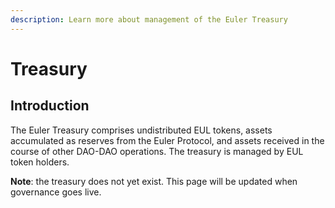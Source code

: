 ```yaml
---
description: Learn more about management of the Euler Treasury
---
```


# Treasury

## Introduction&#x20;

The Euler Treasury comprises undistributed EUL tokens, assets accumulated as reserves from the Euler Protocol, and assets received in the course of other DAO-DAO operations. The treasury is managed by EUL token holders.

**Note**: the treasury does not yet exist. This page will be updated when governance goes live. &#x20;



##
